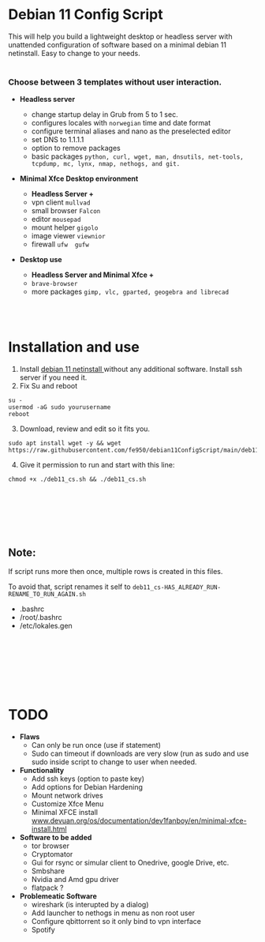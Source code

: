 #  Debian 11 Config Script
This will help you build a lightweight desktop or headless server with unattended configuration of software based on a minimal debian 11 netinstall. Easy to change to your needs.
<br/><br/>
### Choose between 3 templates without user interaction. ###
- **Headless server**
    - change startup delay in Grub from 5 to 1 sec.
    - configures locales with `norwegian` time and date format
    - configure terminal aliases and nano as the preselected editor
    - set DNS to 1.1.1.1
    - option to remove packages
    - basic packages `python, curl, wget, man, dnsutils, net-tools, tcpdump, mc, lynx, nmap, nethogs, and git.`
 
- **Minimal Xfce Desktop environment**
    - **Headless Server +**
    - vpn client `mullvad`
    - small browser `Falcon`
    - editor `mousepad`
    - mount helper `gigolo`
    - image viewer `viewnior`
    - firewall `ufw  gufw`

- **Desktop use**
    - **Headless Server and Minimal Xfce +**
    - `brave-browser`
    - more packages `gimp, vlc, gparted, geogebra and librecad`

<br/><br/>



# Installation and use
 1. Install [debian 11 netinstall ](https://www.debian.org/CD/netinst/) without any additional software. Install ssh server if you need it.
 2. Fix Su and reboot
```
su -
usermod -aG sudo yourusername
reboot
```

3. Download, review and edit so it fits you.
 ```
sudo apt install wget -y && wget https://raw.githubusercontent.com/fe950/debian11ConfigScript/main/deb11_cs.sh
```
4. Give it permission to run and start with this line:

```
chmod +x ./deb11_cs.sh && ./deb11_cs.sh
```
<br/>
<br/>
<br/>
<br/>
<br/>

## Note:
If script runs more then once, multiple rows is created in this files.

To avoid that, script renames it self to `deb11_cs-HAS_ALREADY_RUN-RENAME_TO_RUN_AGAIN.sh`

-  .bashrc
-  /root/.bashrc
-  /etc/lokales.gen


<br/>
<br/>
<br/>
<br/>
<br/>
<br/>

# TODO 
- **Flaws**
    - Can only be run once (use if statement)
    - Sudo can timeout if downloads are very slow (run as sudo and use sudo inside script to change to user when needed.
- **Functionality**
    - Add ssh keys (option to paste key)
    - Add options for Debian Hardening
    - Mount network drives
    - Customize Xfce Menu
    - Minimal XFCE install www.devuan.org/os/documentation/dev1fanboy/en/minimal-xfce-install.html
- **Software to be added**
    - tor browser
    - Cryptomator
    - Gui for rsync or simular client to Onedrive, google Drive, etc.
    - Smbshare
    - Nvidia and Amd gpu driver
    - flatpack ?
- **Problemeatic Software**
    - wireshark (is interupted by a dialog)
    - Add launcher to nethogs in menu as non root user
    - Configure qbittorrent so it only bind to vpn interface
    - Spotify



